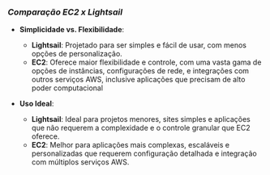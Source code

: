 ### _Comparação EC2 x Lightsail_

-   **Simplicidade vs. Flexibilidade**:
    
    -   **Lightsail**: Projetado para ser simples e fácil de usar, com menos opções de personalização.
    -   **EC2**: Oferece maior flexibilidade e controle, com uma vasta gama de opções de instâncias, configurações de rede, e integrações com outros serviços AWS, inclusive aplicações que precisam de alto poder computacional

-   **Uso Ideal**:
    -   **Lightsail**: Ideal para projetos menores, sites simples e aplicações que não requerem a complexidade e o controle granular que EC2 oferece.
    -   **EC2**: Melhor para aplicações mais complexas, escaláveis e personalizadas que requerem configuração detalhada e integração com múltiplos serviços AWS.
